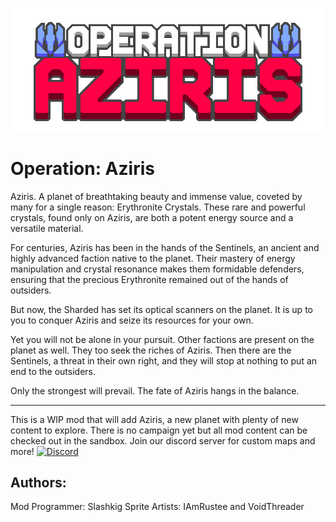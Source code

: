 ![Banner](assets/sprites/ui/banner.png)

# Operation: Aziris
Aziris. A planet of breathtaking beauty and immense value, coveted by many for a single reason: Erythronite Crystals. These rare and powerful crystals, found only on Aziris, are both a potent energy source and a versatile material.

For centuries, Aziris has been in the hands of the Sentinels, an ancient and highly advanced faction native to the planet. Their mastery of energy manipulation and crystal resonance makes them formidable defenders, ensuring that the precious Erythronite remained out of the hands of outsiders.

But now, the Sharded has set its optical scanners on the planet. It is up to you to conquer Aziris and seize its resources for your own.

Yet you will not be alone in your pursuit. Other factions are present on the planet as well. They too seek the riches of Aziris. Then there are the Sentinels, a threat in their own right, and they will stop at nothing to put an end to the outsiders.

Only the strongest will prevail. The fate of Aziris hangs in the balance.

---

This is a WIP mod that will add Aziris, a new planet with plenty of new content to explore. There is no campaign yet but all mod content can be checked out in the sandbox. Join our discord server for custom maps and more!
[![Discord](https://img.shields.io/discord/391020510269669376.svg?logo=discord&logoColor=white&logoWidth=20&labelColor=7289da&label=Aziris_Discord&color=17cf48&style=flat-square)](https://discord.gg/2qc4WaCreP)

## Authors:
Mod Programmer: Slashkig
Sprite Artists: IAmRustee and VoidThreader